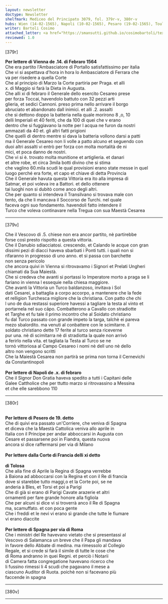 ```yaml
---
layout: newsletter
doctype: Newsletter
shelfmark: Mediceo del Principato 3079, fol. 379r-v, 380r-v
hubs: Wien (14-02-1565), Napoli (10-02-1565), Pesaro (19-02-1565), Toulouse (11-02-1565), Espana (dd-02-1565)
writer: Bartoli Cosimo
attached_letter: <a href="https://smansutti.github.io/cosimobartoli/texts/2977_043,3079_066/">2977_043,3079_066</a>
reviewed: 1.0
---
```


[379r]  
  
  
<strong>Per lettere di Vienna de .14. di Febraro 1564</strong>  
Che era partito l'Ambasciatore di Portallo satisfattissimo per italia  
Che vi si aspettava d'hora in hora lo Ambasciatore di Ferrara che  
va per risedere a quella Corte  
Che al principio di Marzo la Corte partiria per Praga. et alli  
x. di Maggio si farà la Dieta in Augusta.  
Che alli xi di febraro il Generale dello esercito Cesareo prese  
per forza Toccai, havendolo battuto con 32 pezzi arti  
glieria, et sedici Cannoni. preso prima nello arrivare il borgo  
abruciato et abandonato dall inimici. et alli .2. assalti  
che si dettono doppo la batteria nella quale morirono 8 ,o, 10  
delli Imperiali et 40 feriti, che da 100 di quei che v erano  
dentro che si fuggiavano la notte per l acqua ne furon da nostri  
ammazati da 40 et. gli altri fatti prigioni  
Che quelli di dentro mentre si dava la batteria vollono darsi a patti  
ma il Generale Cesareo non li volle a patto alcuno et seguendo con  
duoi altri assalti vi entrò per forza con molta mortalità de ni  
mici, et poca danno de nostri.  
Che vi si è. trovato molta munitione et artiglieria. et danari  
et altre robe, et circa 3mila botti divino che si stima  
che vaglino 60.mila scudi le qual provisioni erano state messe in quel  
luogo perché era forte, et capo et chiave di detta Provincia  
Che il Generale havuta questa Vittoria era ito alla impresa di  
Satmar, et poi voleva ire a Battori. et dello ottenere  
tai luoghi non si dubitò come anco degli altri.  
Che per quanto si intendeva il Transilvano si trovava male con  
tento, da che li mancava il Soccorso de Turchi. nel quale  
faceva ogni suo fondamento. havendoli fatto intendere il  
Turco che voleva continavare nella Tregua con sua Maestà Cesarea  
  
---  

[379v]  
  
  
Che il Vescovo di .5. chiese non era ancor partito, nè partirebbe  
forse così presto rispotto a questa vittoria.  
Che il Danubio sdiacciatosi. crescendo, et Calando le acque con gran  
dissimi pezi di diacci haveva sbarbati i Ponti tutti. i quali non si  
rifaranno in progresso di uno anno. et si passa con barchette  
non senza pericolo  
che ancora quivi in Vienna si ritrovavamo i Signori et Prelati Ungheri  
chiamati da Sua Maiestà.  
Che si credeva che avanti si portassi lo Imperatore morto a praga se li  
fariano in vienna l essequie nella chiesa maggiore.  
Che avanti la Vittoria un Turco baldanzoso, invitava i Sol  
dati Cesarei, a battaglia a corpo accorpo, a mantenere che la fede  
et relligion Turchesca migliore che la christiana. Con patto che chi  
l uno de dua restassi superiore havessi a tagliare la testa al vinto et  
portarnela nel suo cāpo. Combatterono a Cavallo con stradiotte  
et Targhe et fu tale il primo incontro che al Soidato christiano  
fu dal Turco passato con grande impeto la targa, talchè ei pareva  
mezo sbalordito. ma venuti al conbattere con le scimitarre. il  
soldato christiano dette 17 ferite al turco senza riceverne  
pur una. nè di scimitarra nè di stradiotta la quale non arrivò  
a ferirlo nella vita. et tagliata la Testa al Turco se ne  
tornò vittoriosa al Campo Cesareo i nomi nè dell uno nè dello  
altro non vengono scritti  
Che la Maiestà Cesarea non partirà se prima non torna il Cernevichi  
da Constantinopoli  
<br/><strong>Per lettere di Napoli de .x. di febraro</strong>  
Che il Signor Don Gratia haveva spedito a tutti i Capitani delle  
Galee Cattholice che per ttutto marzo si ritrovassino a Messina  
et che elle sarebbono 110  
  
---  

[380r]  
  
  
<br/><strong>Per lettere di Pesero de 19. detto</strong>  
Che di quivi era passato un'Corriere, che veniva di Spagna  
et diceva che la Maestà Cattolica veniva allo aprile in  
Italia con il Principe per andar abboccarsi in Augusta con  
Cesare et passarsene poi in Fiandra, questa nuova  
ancora si dice raffermarsi per via di Milano  
<br/><strong>Per lettere dalla Corte di Francia delli xi detto</strong>  
<br/><strong>di Tolosa</strong>  
Che alla fine di Aprile la Regina di Spagna verrebbe  
à Baiona ad abboccarsi con la Regina et con il Re di francia  
dove si starebbe tutto maggi,o et la Corte poi, se ne  
anderia à Bles, et Torsi et poi a Parigi  
Che di già si erano di Parigi Cavate arazerie et altri  
ornamenti per fare grande honore alla figliola  
Che per alcuni si dice vi si troverrà anco il Re di Spagna  
ma, scamuffato. et con poca gente  
Che i freddi et le nevi vi erano sì grande che tutte le fiumare  
vi erano diaccite  
<br/><strong>Per lettere di Spagna per via di Roma</strong>  
Che i ministri del Re havevano vietato che si presentassi al  
Vescovo di Salamanca un breve che il Papa gli mandava  
in favore dello Abbate di medina. ma rimessolo al Collegio  
Regale, et si crede si farà il simile di tutte le cose che  
di Roma andranno in quei Regni. et perciò i Notarii  
di Camera fatta congregatione havevano ricerco che  
li fussino rimessi li 4 scudi che pagavano il mese a  
ciascuno Auditor di Ruota. poichè non si facevano più  
faccende in spagna  
  
---  

[380v]  
  
  
  
---  

